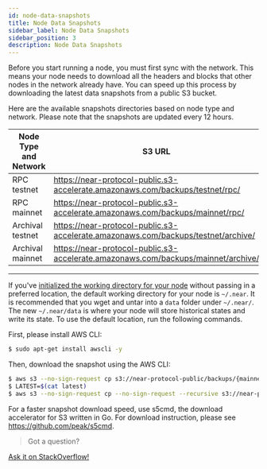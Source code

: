 ```yaml
---
id: node-data-snapshots
title: Node Data Snapshots
sidebar_label: Node Data Snapshots
sidebar_position: 3
description: Node Data Snapshots
---
```



Before you start running a node, you must first sync with the network. This means your node needs to download all the headers and blocks that other nodes in the network already have. You can speed up this process by downloading the latest data snapshots from a public S3 bucket.

Here are the available snapshots directories based on node type and network. Please note that the snapshots are updated every 12 hours.


| Node Type and Network| S3 URL                                                                                         |
| -------------------- | ----------------------------------------------------------------------------------------       |
| RPC testnet          | https://near-protocol-public.s3-accelerate.amazonaws.com/backups/testnet/rpc/          |
| RPC mainnet          | https://near-protocol-public.s3-accelerate.amazonaws.com/backups/mainnet/rpc/          |
| Archival testnet     | https://near-protocol-public.s3-accelerate.amazonaws.com/backups/testnet/archive/      |
| Archival mainnet     | https://near-protocol-public.s3-accelerate.amazonaws.com/backups/mainnet/archive/      |


----

If you've [initialized the working directory for your node](/validator/compile-and-run-a-node#3-initialize-working-directory-1) without passing in a preferred location, the default working directory for your node is `~/.near`. It is recommended that you wget and untar into a `data` folder under `~/.near/`. The new `~/.near/data` is where your node will store historical states and write its state. To use the default location, run the following commands.

First, please install AWS CLI:
```bash
$ sudo apt-get install awscli -y
```

Then, download the snapshot using the AWS CLI:
```bash
$ aws s3 --no-sign-request cp s3://near-protocol-public/backups/{mainnet|testnet}/{rpc|archive}/latest .
$ LATEST=$(cat latest)
$ aws s3 --no-sign-request cp --no-sign-request --recursive s3://near-protocol-public/backups/{mainnet|testnet}/{rpc|archive}/$LATEST ~/.near/data
```

For a faster snapshot download speed, use s5cmd, the download accelerator for S3 written in Go. For download instruction, please see https://github.com/peak/s5cmd.

>Got a question?
<a href="https://stackoverflow.com/questions/tagged/nearprotocol">
  <h8>Ask it on StackOverflow!</h8></a>
